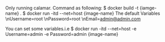 Only running calamar.
Command as following:
$ docker build -t {iamge-name} .
$ docker run -itd --net=host {image-name}
The default Variables
\nUsername=root
\nPassword=root
\nEmail=admin@admin.com

You can set some variables.i.e
$ docker run -itd --net=host -e Username=admin -e Password=admin {image-name}
